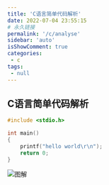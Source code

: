 ```yaml
---
title: 'C语言简单代码解析'
date: 2022-07-04 23:55:15
# 永久链接
permalink: '/c/analyse'
sidebar: 'auto'
isShowComment: true
categories:
 - c
tags:
 - null
---
```




## C语言简单代码解析

```c
#include <stdio.h>

int main()
{
    printf("hello world\r\n");
    return 0;
}
```

![图解](https://xingqiu-tuchuang-1256524210.cos.ap-shanghai.myqcloud.com/4021/无标题-2021-09-14-2036.excalidraw.png)

